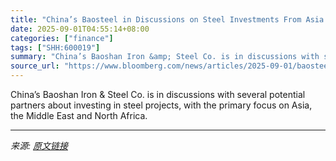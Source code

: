```yaml
---
title: "China’s Baosteel in Discussions on Steel Investments From Asia to Africa"
date: 2025-09-01T04:55:14+08:00
categories: ["finance"]
tags: ["SHH:600019"]
summary: "China’s Baoshan Iron &amp; Steel Co. is in discussions with several potential partners about investing in steel projects, with the primary focus on Asia, the Middle East and North Africa."
source_url: "https://www.bloomberg.com/news/articles/2025-09-01/baosteel-in-discussions-on-steel-investments-from-asia-to-africa"
---
```


China’s Baoshan Iron &amp; Steel Co. is in discussions with several potential partners about investing in steel projects, with the primary focus on Asia, the Middle East and North Africa.

---

*来源: [原文链接](https://www.bloomberg.com/news/articles/2025-09-01/baosteel-in-discussions-on-steel-investments-from-asia-to-africa)*
